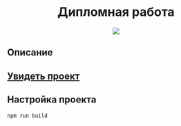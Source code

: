 <h1 align="center">Дипломная работа</h1>
<p align="center">
  <img src="https://img.shields.io/badge/made%20by-opv1-blue.svg">
</p>

## Описание

## [Увидеть проект](https://opv1.github.io/yp-diplom/)

## Настройка проекта

```
npm run build
```
